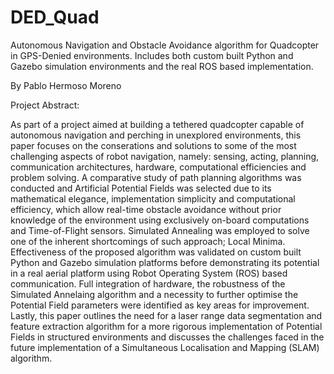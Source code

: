 # DED_Quad
Autonomous Navigation and Obstacle Avoidance algorithm for Quadcopter in GPS-Denied environments. 
Includes both custom built Python and Gazebo simulation environments and the real ROS based implementation.

By Pablo Hermoso Moreno

Project Abstract:

As part of a project aimed at building a tethered quadcopter capable of autonomous navigation and perching in unexplored environments, this paper focuses on the conserations and solutions to some of the most challenging aspects of robot navigation, namely: sensing, acting, planning, communication architectures, hardware, computational efficiencies and problem solving. 
A comparative study of path planning algorithms was conducted and Artificial Potential Fields was selected due to its mathematical elegance, implementation simplicity and computational efficiency, which allow real-time obstacle avoidance without prior knowledge of the environment using exclusively on-board computations and Time-of-Flight sensors. 
Simulated Annealing was employed to solve one of the inherent shortcomings of such approach; Local Minima.
Effectiveness of the proposed algorithm was validated on custom built Python and Gazebo simulation platforms before demonstrating its potential in a real aerial platform using Robot Operating System (ROS) based communication. 
Full integration of hardware, the robustness of the Simulated Annelaing algorithm and a necessity to further optimise the Potential Field parameters were identified as key areas for improvement. 
Lastly, this paper outlines the need for a laser range data segmentation and feature extraction algorithm for a more rigorous implementation of Potential Fields in structured environments and discusses the challenges faced in the future implementation of a Simultaneous Localisation and Mapping (SLAM) algorithm.
